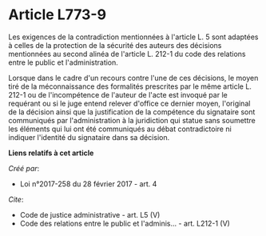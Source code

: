 # Article L773-9

Les exigences de la contradiction mentionnées à l'article L. 5 sont adaptées à celles de la protection de la sécurité des
auteurs des décisions mentionnées au second alinéa de l'article L. 212-1 du code des relations entre le public et
l'administration. 

Lorsque dans le cadre d'un recours contre l'une de ces décisions, le moyen tiré de la méconnaissance des formalités
prescrites par le même article L. 212-1 ou de l'incompétence de l'auteur de l'acte est invoqué par le requérant ou si le juge
entend relever d'office ce dernier moyen, l'original de la décision ainsi que la justification de la compétence du signataire
sont communiqués par l'administration à la juridiction qui statue sans soumettre les éléments qui lui ont été communiqués au
débat contradictoire ni indiquer l'identité du signataire dans sa décision.

**Liens relatifs à cet article**

_Créé par_:

  - Loi n°2017-258 du 28 février 2017 - art. 4

_Cite_:

  - Code de justice administrative - art. L5 (V)
  - Code des relations entre le public et l'adminis... - art. L212-1 (V)
